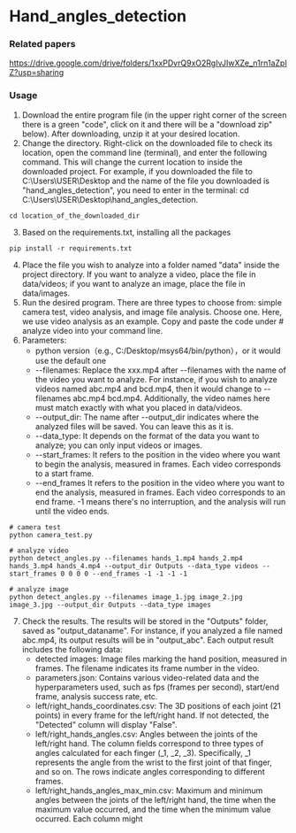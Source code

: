 # Hand_angles_detection
### Related papers
https://drive.google.com/drive/folders/1xxPDvrQ9xO2RgIvJIwXZe_n1rn1aZpIZ?usp=sharing

### Usage
1. Download the entire program file (in the upper right corner of the screen there is a green "code", click on it and there will be a "download zip" below). After downloading, unzip it at your desired location.
2. Change the directory. Right-click on the downloaded file to check its location, open the command line (terminal), and enter the following command. This will change the current location to inside the downloaded project. For example, if you downloaded the file to C:\Users\USER\Desktop and the name of the file you downloaded is "hand_angles_detection", you need to enter in the terminal: cd C:\Users\USER\Desktop\hand_angles_detection.
```bash=
cd location_of_the_downloaded_dir
```
3. Based on the requirements.txt, installing all the packages 
```bash=
pip install -r requirements.txt
```
4. Place the file you wish to analyze into a folder named "data" inside the project directory. If you want to analyze a video, place the file in data/videos; if you want to analyze an image, place the file in data/images.
5. Run the desired program. There are three types to choose from: simple camera test, video analysis, and image file analysis. Choose one. Here, we use video analysis as an example. Copy and paste the code under # analyze video into your command line.
6. Parameters:
    * python version（e.g., C:/Desktop/msys64/bin/python），or it would use the default one
    * --filenames: Replace the xxx.mp4 after --filenames with the name of the video you want to analyze. For instance, if you wish to analyze videos named abc.mp4 and bcd.mp4, then it would change to --filenames abc.mp4 bcd.mp4. Additionally, the video names here must match exactly with what you placed in data/videos.
    * --output_dir: The name after --output_dir indicates where the analyzed files will be saved. You can leave this as it is.
    * --data_type: It depends on the format of the data you want to analyze; you can only input videos or images.
    * --start_frames: It refers to the position in the video where you want to begin the analysis, measured in frames. Each video corresponds to a start frame.
    * --end_frames It refers to the position in the video where you want to end the analysis, measured in frames. Each video corresponds to an end frame. -1 means there's no interruption, and the analysis will run until the video ends.
```python=
# camera test
python camera_test.py

# analyze video
python detect_angles.py --filenames hands_1.mp4 hands_2.mp4 hands_3.mp4 hands_4.mp4 --output_dir Outputs --data_type videos --start_frames 0 0 0 0 --end_frames -1 -1 -1 -1

# analyze image
python detect_angles.py --filenames image_1.jpg image_2.jpg image_3.jpg --output_dir Outputs --data_type images
```

7. Check the results. The results will be stored in the "Outputs" folder, saved as "output_dataname". For instance, if you analyzed a file named abc.mp4, its output results will be in "output_abc". Each output result includes the following data:
   * detected images: Image files marking the hand position, measured in frames. The filename indicates its frame number in the video.
   * parameters.json: Contains various video-related data and the hyperparameters used, such as fps (frames per second), start/end frame, analysis success rate, etc.
   * left/right_hands_coordinates.csv: The 3D positions of each joint (21 points) in every frame for the left/right hand. If not detected, the "Detected" column will display "False".
   * left/right_hands_angles.csv: Angles between the joints of the left/right hand. The column fields correspond to three types of angles calculated for each finger (_1, _2, _3). Specifically, _1 represents the angle from the wrist to the first joint of that finger, and so on. The rows indicate angles corresponding to different frames.
   * left/right_hands_angles_max_min.csv: Maximum and minimum angles between the joints of the left/right hand, the time when the maximum value occurred, and the time when the minimum value occurred. Each column might 

